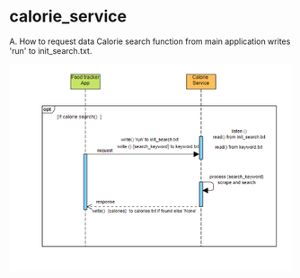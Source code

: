 # calorie_service
A. How to request data
  Calorie search function from main application writes 'run' to init_search.txt.

![UML](https://github.com/spencerlwahlstrom/calorie_service/blob/main/UML.PNG?raw=true)

